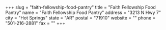 +++
slug = "faith-fellowship-food-pantry"
title = "Faith Fellowship Food Pantry"
name = "Faith Fellowship Food Pantry"
address = "3213 N Hwy 7"
city = "Hot Springs"
state = "AR"
postal = "71910"
website = ""
phone = "501-216-2881"
fax = ""
+++
